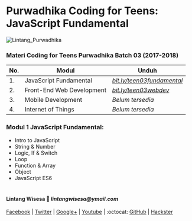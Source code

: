 # Purwadhika Coding for Teens: JavaScript Fundamental

![Lintang_Purwadhika](https://static.wixstatic.com/media/2e6af2_f69a4271c3534ae1869a7ed63e278b2b~mv2.png/v1/fill/w_246,h_39,al_c,usm_0.66_1.00_0.01/2e6af2_f69a4271c3534ae1869a7ed63e278b2b~mv2.png)

### Materi Coding for Teens Purwadhika Batch 03 (2017-2018)

No.|Modul|Unduh
-----|-----|-----
1.|JavaScript Fundamental|*[bit.ly/teen03fundamental](https://github.com/LintangWisesa/Purwadhika-Teen03-01_JSfundamental)*
2.|Front-End Web Development|*[bit.ly/teen03webdev](https://github.com/LintangWisesa/Purwadhika-Teen03-02_WebDev)*
3.|Mobile Development|*Belum tersedia*
4.|Internet of Things|*Belum tersedia*

### Modul 1 JavaScript Fundamental:

- Intro to JavaScript
- String & Number
- Logic, If & Switch
- Loop
- Function & Array
- Object
- JavaScript ES6

#

#### Lintang Wisesa :love_letter: _lintangwisesa@ymail.com_

[Facebook](https://www.facebook.com/lintangbagus) | 
[Twitter](https://twitter.com/Lintang_Wisesa) |
[Google+](https://plus.google.com/u/0/+LintangWisesa1) |
[Youtube](https://www.youtube.com/user/lintangbagus) | 
:octocat: [GitHub](https://github.com/LintangWisesa) |
[Hackster](https://www.hackster.io/lintangwisesa)
